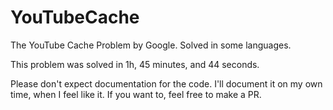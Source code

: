 # YouTubeCache
The YouTube Cache Problem by Google. Solved in some languages.

This problem was solved in 1h, 45 minutes, and 44 seconds.

Please don't expect documentation for the code. I'll document it on my own time, when I feel like it. If you want to, feel free to make a PR. 
